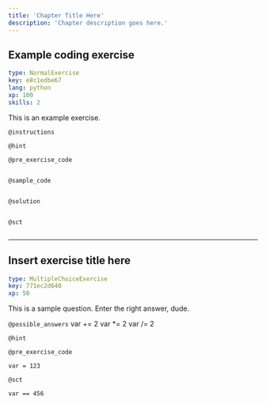```yaml
---
title: 'Chapter Title Here'
description: 'Chapter description goes here.'
---
```


## Example coding exercise

```yaml
type: NormalExercise
key: e8c1edbe67
lang: python
xp: 100
skills: 2
```

This is an example exercise.

`@instructions`


`@hint`


`@pre_exercise_code`
```{python}

```

`@sample_code`
```{python}

```

`@solution`
```{python}

```

`@sct`
```{python}

```

---

## Insert exercise title here

```yaml
type: MultipleChoiceExercise
key: 771ec2d640
xp: 50
```

This is a sample question. Enter the right answer, dude.

`@possible_answers`
var += 2
var *= 2
var /= 2

`@hint`


`@pre_exercise_code`
```{python}
var = 123

```

`@sct`
```{python}
var == 456
```
